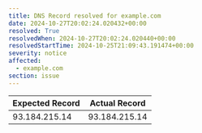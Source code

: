 ```yaml
---
title: DNS Record resolved for example.com
date: 2024-10-27T20:02:24.020432+00:00
resolved: True
resolvedWhen: 2024-10-27T20:02:24.020440+00:00
resolvedStartTime: 2024-10-25T21:09:43.191474+00:00
severity: notice
affected:
  - example.com
section: issue
---
```


| Expected Record  | Actual Record  |
|------------------|----------------|
| 93.184.215.14 | 93.184.215.14 |
